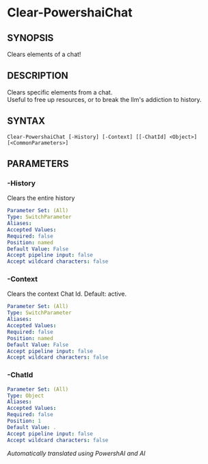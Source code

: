 ﻿---
external help file: powershai-help.xml
schema: 2.0.0
powershai: true
---

# Clear-PowershaiChat

## SYNOPSIS <!--!= @#Synop !-->
Clears elements of a chat!

## DESCRIPTION <!--!= @#Desc !-->
Clears specific elements from a chat.  
Useful to free up resources, or to break the llm's addiction to history.

## SYNTAX <!--!= @#Syntax !-->

```
Clear-PowershaiChat [-History] [-Context] [[-ChatId] <Object>] [<CommonParameters>]
```

## PARAMETERS <!--!= @#Params !-->

### -History
Clears the entire history

```yml
Parameter Set: (All)
Type: SwitchParameter
Aliases: 
Accepted Values: 
Required: false
Position: named
Default Value: False
Accept pipeline input: false
Accept wildcard characters: false
```

### -Context
Clears the context 
Chat Id. Default: active.

```yml
Parameter Set: (All)
Type: SwitchParameter
Aliases: 
Accepted Values: 
Required: false
Position: named
Default Value: False
Accept pipeline input: false
Accept wildcard characters: false
```

### -ChatId

```yml
Parameter Set: (All)
Type: Object
Aliases: 
Accepted Values: 
Required: false
Position: 1
Default Value: .
Accept pipeline input: false
Accept wildcard characters: false
```




<!--PowershaiAiDocBlockStart-->
_Automatically translated using PowershAI and AI_
<!--PowershaiAiDocBlockEnd-->

